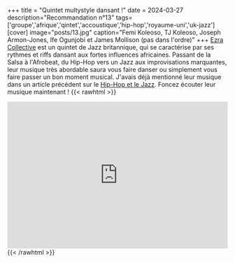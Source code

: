 +++
title = "Quintet multystyle dansant !"
date = 2024-03-27
description="Recommandation n°13"
tags=['groupe','afrique','qintet','accoustique','hip-hop','royaume-uni','uk-jazz']
[cover]
image="posts/13.jpg"
caption="Femi Koleoso, TJ Koleoso, Joseph Armon-Jones, Ife Ogunjobi et James Mollison (pas dans l'ordre)"
+++
[Ezra Collective](https://en.wikipedia.org/wiki/Ezra_Collective) est un quintet de Jazz britannique, qui se caractérise par ses rythmes et riffs dansant aux fortes influences africaines. Passant de la Salsa à l'Afrobeat, du Hip-Hop vers un Jazz aux improvisations marquantes, leur musique très abordable saura vous faire danser ou simplement vous faire passer un bon moment musical. J'avais déjà mentionné leur musique dans un article précédent sur le [Hip-Hop et le Jazz](/posts/9-jazz-rap/). Foncez écouter leur musique maintenant !
{{< rawhtml >}}
<div style="max-width:100%;"><div style="position:relative;padding-bottom:calc(56.25% + 52px);height: 0;"><iframe style="position:absolute;top:0;left:0;" width="100%" height="100%" src="https://odesli.co/embed/?url=https%3A%2F%2Fartist.link%2Fezracollective&theme=light" frameborder="0" allowfullscreen sandbox="allow-same-origin allow-scripts allow-presentation allow-popups allow-popups-to-escape-sandbox" allow="clipboard-read; clipboard-write"></iframe></div></div>
{{< /rawhtml >}}
